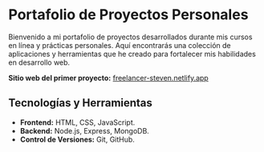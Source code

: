 
# Portafolio de Proyectos Personales

Bienvenido a mi portafolio de proyectos desarrollados durante mis cursos en línea y prácticas personales. Aquí encontrarás una colección de aplicaciones y herramientas que he creado para fortalecer mis habilidades en desarrollo web.

**Sitio web del primer proyecto:** [freelancer-steven.netlify.app](https://freelancer-steven.netlify.app/)

## Tecnologías y Herramientas

- **Frontend:** HTML, CSS, JavaScript.
- **Backend:** Node.js, Express, MongoDB.
- **Control de Versiones:** Git, GitHub.



